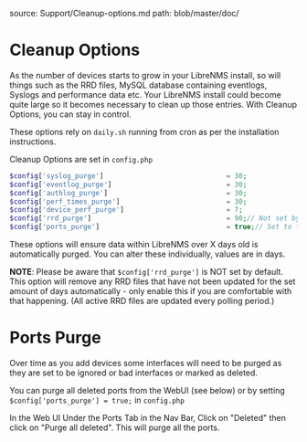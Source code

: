 source: Support/Cleanup-options.md
path: blob/master/doc/

# Cleanup Options

As the number of devices starts to grow in your LibreNMS install, so
will things such as the RRD files, MySQL database containing
eventlogs, Syslogs and performance data etc. Your LibreNMS install
could become quite large so it becomes necessary to clean up those
entries. With Cleanup Options, you can stay in control.

These options rely on ```daily.sh``` running from cron as per the installation instructions.

Cleanup Options are set in ```config.php```

```php
$config['syslog_purge']                              = 30;
$config['eventlog_purge']                            = 30;
$config['authlog_purge']                             = 30;
$config['perf_times_purge']                          = 30;
$config['device_perf_purge']                         = 7;
$config['rrd_purge']                                 = 90;// Not set by default
$config['ports_purge']                               = true;// Set to false by default
```

These options will ensure data within LibreNMS over X days old is
automatically purged. You can alter these individually, values are in
days.

**NOTE**: Please be aware that ```$config['rrd_purge']``` is NOT set
by default. This option will remove any RRD files that have not been
updated for the set amount of days automatically - only enable this if
you are comfortable with that happening. (All active RRD files are
updated every polling period.)

# Ports Purge

Over time as you add devices some interfaces will need to be purged as
they are set to be ignored or bad interfaces or marked as deleted.

You can purge all deleted ports from the WebUI (see below) or by
setting `$config['ports_purge'] = true;` in `config.php`

In the Web UI Under the Ports Tab in the Nav Bar, Click on "Deleted"
then click on "Purge all deleted". This will purge all the ports.
